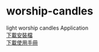 # worship-candles
 light worship candles Application<br>
<a href="https://drive.google.com/open?id=0B0NYhi6qpTZMU04yMXRRcjJGY2c&authuser=0">下載安裝檔</a><br>
<a href="https://drive.google.com/open?id=0B0NYhi6qpTZMRVBUWEhDSklNeFU&authuser=0">下載使用手冊</a>
